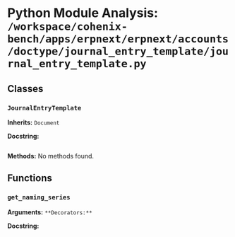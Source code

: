 # Python Module Analysis: `/workspace/cohenix-bench/apps/erpnext/erpnext/accounts/doctype/journal_entry_template/journal_entry_template.py`

## Classes

### `JournalEntryTemplate`
**Inherits:** `Document`


**Docstring:**
```

```

**Methods:**
No methods found.




## Functions

### `get_naming_series`
**Arguments:** ``
**Decorators:** ``

**Docstring:**
```

```

